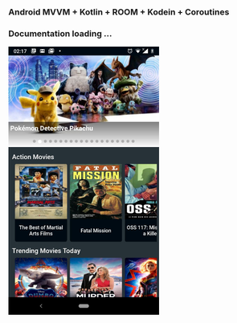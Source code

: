 ### Android MVVM + Kotlin + ROOM + Kodein + Coroutines
### Documentation loading ...

<img src="https://github.com/JabezNzomo99/GoogleIOExtended19/blob/master/screenshots/photo5773647321546994197.jpg" width="300"/>
